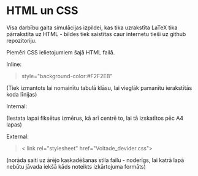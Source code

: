 # HTML un CSS

Visa darbību gaita simulācijas izpildei, kas tika uzrakstīta LaTeX tika pārrakstīta uz HTML - bildes tiek saistītas caur internetu tieši uz github repozitoriju.

Piemēri CSS ielietojumiem šajā HTML failā.

Inline:
> style="background-color:#F2F2EB"

(Tiek izmantots lai nomainītu tabulā klāsu, lai vieglāk pamanītu ierakstītās koda līnijas)

Internal:
> <style>
>     body {
>         height: 842px;
>         width: 595px;
>         /* to centre page on screen*/
>         margin-left: auto;
>         margin-right: auto;
>     }
>  </style>

(Iestata lapai fiksētus izmērus, kā arī centrē to, lai tā izskatītos pēc A4 lapas)

External:
> < link rel="stylesheet" href="Voltade_devider.css">

(norāda saiti uz ārējo kaskadēšanas stila failu - noderīgs, lai katrā lapā nebūtu jāvada iekšā kāds noteikts izkārtojuma formāts)
